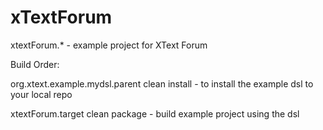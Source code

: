 # xTextForum

xtextForum.* - example project for XText Forum

Build Order:

org.xtext.example.mydsl.parent clean install - to install the example dsl to your local repo

xtextForum.target clean package - build example project using the dsl
